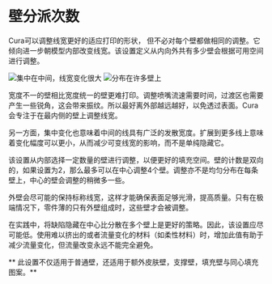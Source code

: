 壁分派次数
====
Cura可以调整线宽更好的适应打印的形状， 但不必对每个壁都做相同的调整。它倾向进一步朝模型内部改变线宽。该设置定义从内向外共有多少壁会根据可用空间进行调整。

<!--screenshot {
"image_path": "wall_distribution_count_1.png",
"models": [
	{
		"script": "misaligned_ring.scad",
		"transformation": ["scale(2)"]
	}
],
"camera_position": [-11, 0, 111],
"settings": {
	"wall_line_count": 5,
	"wall_distribution_count": 1
},
"colour_scheme": "line_width",
"colours": 128
}-->
<!--screenshot {
"image_path": "wall_distribution_count_5.png",
"models": [
	{
		"script": "misaligned_ring.scad",
		"transformation": ["scale(2)"]
	}
],
"camera_position": [-11, 0, 111],
"settings": {
	"wall_line_count": 5,
	"wall_distribution_count": 5
},
"colour_scheme": "line_width",
"colours": 128
}-->
![集中在中间，线宽变化很大](../images/wall_distribution_count_1.png)
![分布在许多壁上](../images/wall_distribution_count_5.png)

宽度不一的壁相比宽度统一的壁更难打印。调整喷嘴流速需要时间，过渡区也需要产生一些锐角，这会带来振纹。所以最好离外部越远越好，以免透过表面。Cura会专注于在最内侧的壁上调整线宽。

另一方面，集中变化也意味着中间的线具有广泛的发散宽度。扩展到更多线上意味着变化幅度可以更小，从而减少可变线宽的影响，而不是单纯隐藏它。

该设置从内部选择一定数量的壁进行调整，以便更好的填充空间。壁的计数是双向的，如果设置为2，那么最多可以在中心调整4个壁。调整亦不是均匀分布在每条壁上，中心的壁会调整的稍微多一些。

外壁会尽可能的保持标称线宽，这样才能确保表面足够光滑，提高质量。只有在极端情况下，零件薄的只有外壁组成时，这些壁才会被调整。

在实践中，将缺陷隐藏在中心比分散在多个壁上是更好的策略。因此，该设置应尽可能低。使用难以挤出的或者流量变化的材料（如柔性材料）时，增加此值有助于减少流量变化，但流量改变永远不能完全避免。

** 此设置不仅适用于普通壁，还适用于额外皮肤壁，支撑壁，填充壁与同心填充图案。**
